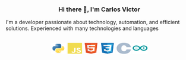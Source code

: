 <div align="center"> 
  <h3>Hi there 👋, I'm Carlos Victor</h>
</div>

I'm a developer passionate about technology, automation, and efficient solutions.
Experienced with many technologies and languages
<div style="display: inline_block" align="center"><br>
  <img align="center" alt="carlos-Python" height="30" width="40" src="https://raw.githubusercontent.com/devicons/devicon/master/icons/python/python-original.svg">
  <img align="center" alt="carlos-Js" height="30" width="40" src="https://raw.githubusercontent.com/devicons/devicon/master/icons/javascript/javascript-plain.svg">
  <img align="center" alt="carlos-HTML" height="30" width="40" src="https://raw.githubusercontent.com/devicons/devicon/master/icons/html5/html5-original.svg">
  <img align="center" alt="carlos-CSS" height="30" width="40" src="https://raw.githubusercontent.com/devicons/devicon/master/icons/css3/css3-original.svg">
  <img align="center" alt="carlos-C" height="30" width="40" src="https://raw.githubusercontent.com/devicons/devicon/refs/heads/master/icons/c/c-original.svg">
  <img align="center" alt="carlos-C" height="30" width="40" src="https://raw.githubusercontent.com/devicons/devicon/refs/heads/master/icons/arduino/arduino-original.svg">
</div>